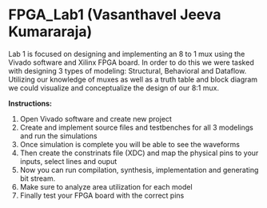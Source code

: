 # FPGA_Lab1 (Vasanthavel Jeeva Kumararaja)
Lab 1 is focused on designing and implementing an 8 to 1 mux using the Vivado software and Xilinx FPGA board. In order to do this we were tasked with designing 3 types of modeling: Structural, Behavioral and Dataflow. Utilizing our knowledge of muxes as well as a truth table and block diagram we could visualize and conceptualize the design of our 8:1 mux. 

**Instructions:**
1) Open Vivado software and create new project
2) Create and implement source files and testbenches for all 3 modelings and run the simulations
3) Once simulation is complete you will be able to see the waveforms
4) Then create the constrinats file (XDC) and map the physical pins to your inputs, select lines and ouput
6) Now you can run compilation, synthesis, implementation and generating bit stream.
7) Make sure to  analyze area utilization for each model
8) Finally test your FPGA board with the correct pins 
